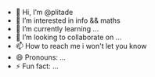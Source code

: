 - 👋 Hi, I’m @plitade
- 👀 I’m interested in info && maths
- 🌱 I’m currently learning ...
- 💞️ I’m looking to collaborate on ...
- 📫 How to reach me i won't let you know
- 😄 Pronouns: ...
- ⚡ Fun fact: ...

<!---
plitade/plitade is a ✨ special ✨ repository because its `README.md` (this file) appears on your GitHub profile.
You can click the Preview link to take a look at your changes.
--->
